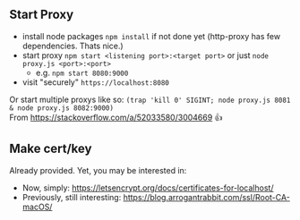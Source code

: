 ## Start Proxy

- install node packages `npm install` if not done yet (http-proxy has few dependencies. Thats nice.)
- start proxy `npm start <listening port>:<target port>` or just `node proxy.js <port>:<port>`
    - e.g. `npm start 8080:9000`
- visit "securely" `https://localhost:8080`

Or start multiple proxys like so: `(trap 'kill 0' SIGINT; node proxy.js 8081 & node proxy.js 8082:9000)`  
From https://stackoverflow.com/a/52033580/3004669 👍

## Make cert/key

Already provided. Yet, you may be interested in:

- Now, simply: https://letsencrypt.org/docs/certificates-for-localhost/
- Previously, still interesting: https://blog.arrogantrabbit.com/ssl/Root-CA-macOS/
